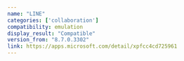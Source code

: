```yaml
---
name: "LINE"
categories: ['collaboration']
compatibility: emulation
display_result: "Compatible"
version_from: "8.7.0.3302"
link: https://apps.microsoft.com/detail/xpfcc4cd725961
---
```

